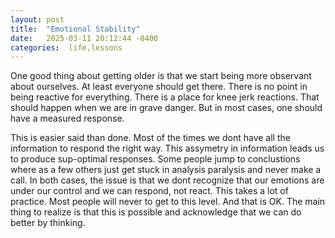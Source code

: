 ```yaml
---
layout: post
title:  "Emotional Stability"
date:   2025-03-11 20:12:44 -0400
categories:  life,lessons
---
```


One good thing about getting older is that we start being more observant about ourselves. At least everyone should get there. There is no point in being reactive for everything. There is a place for knee jerk reactions. That should happen when we are in grave danger. But in most cases, one should have a measured response. 

This is easier said than done. Most of the times we dont have all the information to respond the right way. This assymetry in information leads us to produce sup-optimal responses. Some people jump to conclustions where as a few others just get stuck in analysis paralysis and never make a call. In both cases, the issue is that we dont recognize that our emotions are under our control and we can respond, not react. This takes a lot of practice. Most people will never to get to this level. And that is OK. The main thing to realize is that this is possible and acknowledge that we can do better by thinking. 



